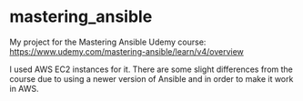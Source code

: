 # mastering_ansible

My project for the Mastering Ansible Udemy course: https://www.udemy.com/mastering-ansible/learn/v4/overview

I used AWS EC2 instances for it. There are some slight differences from the course due to using a newer version of Ansible and in order to make it work in AWS.
